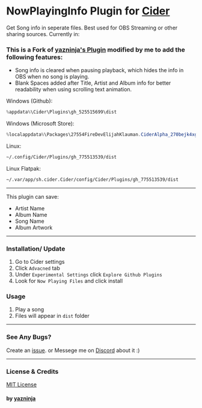 # NowPlayingInfo Plugin for [Cider](https://cider.sh/)
Get Song info in seperate files. Best used for OBS Streaming or other sharing sources. Currently in:

### This is a Fork of [yazninja's Plugin](https://github.com/yazninja/nowplayinginfo) modified by me to add the following features:
+ Song info is cleared when pausing playback, which hides the info in OBS when no song is playing.
+ Blank Spaces added after Title, Artist and Album info for better readability when using scrolling text animation.


Windows (Github): 
```powershell
%appdata%\Cider\Plugins\gh_525515699\dist
```
Windows (Microsoft Store):
```powershell
%localappdata%\Packages\27554FireDevElijahKlauman.CiderAlpha_270bejk4xgzqp\LocalCache\Roaming\Cider\Plugins\gh_525515699\dist
```
Linux:
```sh
~/.config/Cider/Plugins/gh_775513539/dist
```

Linux Flatpak:
```sh
~/.var/app/sh.cider.Cider/config/Cider/Plugins/gh_775513539/dist
```
---
This plugin can save:
+ Artist Name
+ Album Name
+ Song Name
+ Album Artwork
---
### Installation/ Update
1. Go to Cider settings
2. Click `Advacned` tab
3. Under `Experimental Settings` click `Explore Github Plugins`
4. Look for `Now Playing Files` and click install

### Usage
1. Play a song
2. Files will appear in `dist` folder

---

### See Any Bugs?
Create an [issue](https://github.com/yazninja/nowplayinginfo/issues).
or
Messege me on [Discord](http://discord.com/users/325495275454070786) about it :)

---

### License & Credits
[MIT License](https://github.com/yazninja/nowplayinginfo/blob/main/LICENSE)
#### by [yazninja](https://github.com/yazninja)
